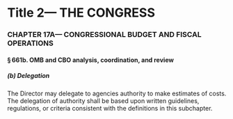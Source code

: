 
# Title 2— THE CONGRESS
### CHAPTER 17A— CONGRESSIONAL BUDGET AND FISCAL OPERATIONS
#### § 661b. OMB and CBO analysis, coordination, and review
##### (b) Delegation

The Director may delegate to agencies authority to make estimates of costs. The delegation of authority shall be based upon written guidelines, regulations, or criteria consistent with the definitions in this subchapter.

